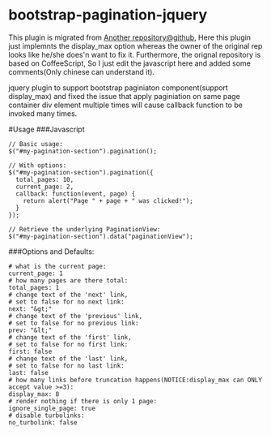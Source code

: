 bootstrap-pagination-jquery
===========================
This plugin is migrated from [Another repository@github](https://github.com/markbates/jquery-bootstrap-pagination), Here this plugin just implemnts the display_max option whereas the owner of the original rep looks like he/she does'n want to fix it. Furthermore, the orignal repository is based on CoffeeScript, So I just edit the javascript here and added some comments(Only chinese can understand it). 

jquery plugin to support bootstrap paginiaton component(support display_max) and fixed the issue that apply paginiation on same page container div element multiple times will cause callback function to be invoked many times.

#Usage
###Javascript
```
// Basic usage:
$("#my-pagination-section").pagination();

// With options:
$("#my-pagination-section").pagination({
  total_pages: 10,
  current_page: 2,
  callback: function(event, page) {
    return alert("Page " + page + " was clicked!");
  }
});

// Retrieve the underlying PaginationView:
$("#my-pagination-section").data("paginationView");
```

###Options and Defaults:
```
# what is the current page:
current_page: 1
# how many pages are there total:
total_pages: 1
# change text of the 'next' link,
# set to false for no next link:
next: "&gt;"
# change text of the 'previous' link,
# set to false for no previous link:
prev: "&lt;"
# change text of the 'first' link,
# set to false for no first link:
first: false
# change text of the 'last' link,
# set to false for no last link:
last: false
# how many links before truncation happens(NOTICE:display_max can ONLY accept value >=3):
display_max: 8
# render nothing if there is only 1 page:
ignore_single_page: true
# disable turbolinks:
no_turbolink: false
```
